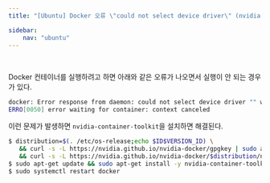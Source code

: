 ```yaml
---
title: "[Ubuntu] Docker 오류 \"could not select device driver\" (nvidia-container-toolkit 설치)"

sidebar:
    nav: "ubuntu"
---
```


<br/>

Docker 컨테이너를 실행하려고 하면 아래와 같은 오류가 나오면서 실행이 안 되는 경우가 있다.

```bash
docker: Error response from daemon: could not select device driver "" with capabilities: [[gpu]].
ERRO[0050] error waiting for container: context canceled
```

이런 문제가 발생하면 `nvidia-container-toolkit`을 설치하면 해결된다.

```bash
$ distribution=$(. /etc/os-release;echo $ID$VERSION_ID) \
   && curl -s -L https://nvidia.github.io/nvidia-docker/gpgkey | sudo apt-key add - \
   && curl -s -L https://nvidia.github.io/nvidia-docker/$distribution/nvidia-docker.list | sudo tee /etc/apt/sources.list.d/nvidia-docker.list
$ sudo apt-get update && sudo apt-get install -y nvidia-container-toolkit
$ sudo systemctl restart docker
```


<br/>